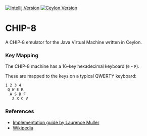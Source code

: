 [![Intellij Version](https://img.shields.io/badge/intellij-2017.2.2-18a3fa.svg)](https://www.jetbrains.com/idea/)
[![Ceylon Version](https://img.shields.io/badge/ceylon-1.3.3-dfa535.svg)](https://ceylon-lang.org/)

# CHIP-8

A CHIP-8 emulator for the Java Virtual Machine written in Ceylon.

### Key Mapping

The CHIP-8 machine has a 16-key hexadecimal keyboard (`0` - `F`).

These are mapped to the keys on a typical QWERTY keyboard:

```
1 2 3 4
 Q W E R
  A S D F
   Z X C V
```

### References

  * [Implementation guide by Laurence Muller](http://www.multigesture.net/articles/how-to-write-an-emulator-chip-8-interpreter/)
  * [Wikipedia](https://en.wikipedia.org/wiki/CHIP-8)
